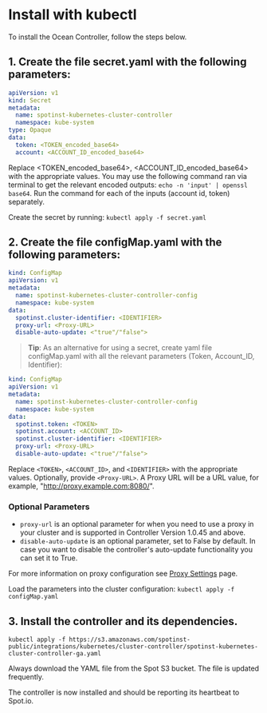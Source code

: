 # Install with kubectl

To install the Ocean Controller, follow the steps below.

## 1. Create the file secret.yaml with the following parameters:

```yaml
apiVersion: v1
kind: Secret
metadata:
  name: spotinst-kubernetes-cluster-controller
  namespace: kube-system
type: Opaque
data:
  token: <TOKEN_encoded_base64>
  account: <ACCOUNT_ID_encoded_base64>
```

Replace <TOKEN_encoded_base64>, <ACCOUNT_ID_encoded_base64> with the appropriate values.
You may use the following command ran via terminal to get the relevant encoded outputs: `echo -n 'input' | openssl base64`.
Run the command for each of the inputs (account id, token) separately.

Create the secret by running: `kubectl apply -f secret.yaml`

## 2. Create the file configMap.yaml with the following parameters:

```yaml
kind: ConfigMap
apiVersion: v1
metadata:
  name: spotinst-kubernetes-cluster-controller-config
  namespace: kube-system
data:
  spotinst.cluster-identifier: <IDENTIFIER>
  proxy-url: <Proxy-URL>
  disable-auto-update: <"true"/"false">
```

> **Tip**: As an alternative for using a secret, create yaml file configMap.yaml with all the relevant parameters (Token, Account_ID, Identifier):

```yaml
kind: ConfigMap
apiVersion: v1
metadata:
  name: spotinst-kubernetes-cluster-controller-config
  namespace: kube-system
data:
  spotinst.token: <TOKEN>
  spotinst.account: <ACCOUNT_ID>
  spotinst.cluster-identifier: <IDENTIFIER>
  proxy-url: <Proxy-URL>
  disable-auto-update: <"true"/"false">
```

Replace `<TOKEN>`, `<ACCOUNT_ID>`, and `<IDENTIFIER>` with the appropriate values. Optionally, provide `<Proxy-URL>`. A Proxy URL will be a URL value, for example, "http://proxy.example.com:8080/".

### Optional Parameters

- `proxy-url` is an optional parameter for when you need to use a proxy in your cluster and is supported in Controller Version 1.0.45 and above.
- `disable-auto-update` is an optional parameter, set to False by default. In case you want to disable the controller's auto-update functionality you can set it to True.

For more information on proxy configuration see [Proxy Settings](ocean/tutorials/spot-kubernetes-controller/proxy-settings) page.

Load the parameters into the cluster configuration:
`kubectl apply -f configMap.yaml`

## 3. Install the controller and its dependencies.

`kubectl apply -f https://s3.amazonaws.com/spotinst-public/integrations/kubernetes/cluster-controller/spotinst-kubernetes-cluster-controller-ga.yaml`

Always download the YAML file from the Spot S3 bucket. The file is updated frequently.

The controller is now installed and should be reporting its heartbeat to Spot.io.
